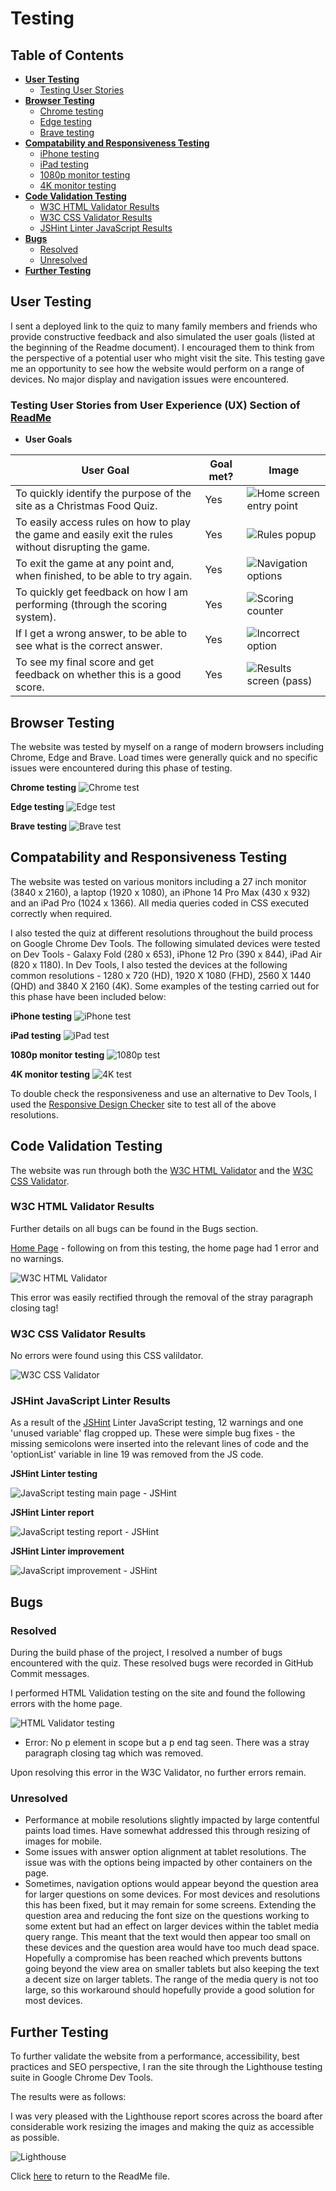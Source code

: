 # __Testing__ #

## Table of Contents

* [**User Testing**](<#user-testing>)
    * [Testing User Stories](<#testing-user-stories>)
* [**Browser Testing**](<#browser-testing>)
    * [Chrome testing](<#chrome-testing>)
    * [Edge testing](<#edge-testing>)
    * [Brave testing](<#brave-testing>)
* [**Compatability and Responsiveness Testing**](<#compatability-responsiveness-testing>)
    * [iPhone testing](<#iPhone-testing>)
    * [iPad testing](<#iPad-testing>)
    * [1080p monitor testing](<#1080p-testing>)
    * [4K monitor testing](<#4K-testing>)
* [**Code Validation Testing**](<#code-validation-testing>)
    * [W3C HTML Validator Results](<#w3c-html-results>)
    * [W3C CSS Validator Results](<#w3c-css-results>)
    * [JSHint Linter JavaScript Results](<#linter-results>)
* [**Bugs**](<#bugs>)
    * [Resolved](<#resolved-bugs>)
    * [Unresolved](<#unresolved-bugs>)
* [**Further Testing**](<#further-testing>)

## User Testing  <a name="user-testing"></a>
I sent a deployed link to the quiz to many family members and friends who provide constructive feedback and also simulated the user goals (listed at the beginning of the Readme document). I encouraged them to think from the perspective of a potential user who might visit the site. This testing gave me an opportunity to see how the website would perform on a range of devices. No major display and navigation issues were encountered.

### Testing User Stories from User Experience (UX) Section of [ReadMe](README.md) <a name="testing-user-stories"></a>

* __User Goals__ <a name="user-goals"></a>

| **User Goal**                                                                                         | **Goal met?**        | **Image**                                                          |
|-------------------------------------------------------------------------------------------------------|----------------------|--------------------------------------------------------------------|
| To quickly identify the purpose of the site as a Christmas Food Quiz.                                 | Yes                  | ![Home screen entry point](assets/ReadMe%20images/home_screen.png) |
| To easily access rules on how to play the game and easily exit the rules without disrupting the game. | Yes                  | ![Rules popup](assets/ReadMe%20images/rules_popup.png)             |
| To exit the game at any point and, when finished, to be able to try again.                            | Yes                  | ![Navigation options](assets/ReadMe%20images/navigation.png)       |
| To quickly get feedback on how I am performing (through the scoring system).                          | Yes                  | ![Scoring counter](assets/ReadMe%20images/scoring.png)             |
| If I get a wrong answer, to be able to see what is the correct answer.                                | Yes                  | ![Incorrect option](assets/ReadMe%20images/incorrect_option.png)   |
| To see my final score and get feedback on whether this is a good score.                               | Yes                  | ![Results screen (pass)](assets/ReadMe%20images/results_pass.png)  |

## Browser Testing <a name="browser-testing"></a>
The website was tested by myself on a range of modern browsers including Chrome, Edge and Brave. Load times were generally quick and no specific issues were encountered during this phase of testing.

**Chrome testing** <a name="chrome-testing"></a>
![Chrome test](assets/Testing%20images/chrome_testing.png)

**Edge testing** <a name="edge-testing"></a>
![Edge test](assets/Testing%20images/edge_testing.png)

**Brave testing** <a name="brave-testing"></a>
![Brave test](assets/Testing%20images/brave_testing.png)

## Compatability and Responsiveness Testing <a name="compatability-responsiveness-testing"></a>
The website was tested on various monitors including a 27 inch monitor (3840 x 2160), a laptop (1920 x 1080), an iPhone 14 Pro Max (430 x 932) and an iPad Pro (1024 x 1366). All media queries coded in CSS executed correctly when required.

I also tested the quiz at different resolutions throughout the build process on Google Chrome Dev Tools. The following simulated devices were tested on Dev Tools - Galaxy Fold (280 x 653), iPhone 12 Pro (390 x 844), iPad Air (820 x 1180). In Dev Tools, I also tested the devices at the following common resolutions - 1280 x 720 (HD), 1920 X 1080 (FHD), 2560 X 1440 (QHD) and 3840 X 2160 (4K). Some examples of the testing carried out for this phase have been included below:

**iPhone testing** <a name="iPhone-testing"></a>
![iPhone test](assets/Testing%20images/iPhone%2014%20Pro%20Max%20test.png)

**iPad testing** <a name="iPad-testing"></a>
![iPad test](assets/Testing%20images/iPad%20Pro%20test.png)

**1080p monitor testing** <a name="1080p-testing"></a>
![1080p test](assets/Testing%20images/1080p%20test.png)

**4K monitor testing** <a name="4K-testing"></a>
![4K test](assets/Testing%20images/4k%20test.png)

To double check the responsiveness and use an alternative to Dev Tools, I used the [Responsive Design Checker](https://www.responsivedesignchecker.com/) site to test all of the above resolutions.

## Code Validation Testing <a name="code-validation-testing"></a>
The website was run through both the [W3C HTML Validator](https://validator.w3.org/) and the [W3C CSS Validator](https://jigsaw.w3.org/css-validator/).

### W3C HTML Validator Results <a name="w3c-html-results"></a>
Further details on all bugs can be found in the Bugs section.

[Home Page](https://nickcmoore.github.io/xmas-food-quiz/) - following on from this testing, the home page had 1 error and no warnings.

![W3C HTML Validator](assets/Testing%20images/W3C_HTML.png)

This error was easily rectified through the removal of the stray paragraph closing tag!

### W3C CSS Validator Results <a name="w3c-css-results"></a>
No errors were found using this CSS valildator.

![W3C CSS Validator](assets/Testing%20images/W3C_CSS.png)

### JSHint JavaScript Linter Results <a name="linter-results"></a>
As a result of the [JSHint](https://jshint.com/) Linter JavaScript testing, 12 warnings and one 'unused variable' flag cropped up. These were simple bug fixes - the missing semicolons were inserted into the relevant lines of code and the 'optionList' variable in line 19 was removed from the JS code.

**JSHint Linter testing**

![JavaScript testing main page - JSHint](assets/Testing%20images/jshint_main.png)

**JSHint Linter report**

![JavaScript testing report - JSHint](assets/Testing%20images/jshint_report.png)

**JSHint Linter improvement**

![JavaScript improvement - JSHint](assets/Testing%20images/linter_improvement.png)

## Bugs <a name="bugs"></a>

### Resolved <a name="resolved-bugs"></a>

During the build phase of the project, I resolved a number of bugs encountered with the quiz. These resolved bugs were recorded in GitHub Commit messages.

I performed HTML Validation testing on the site and found the following errors with the home page.

![HTML Validator testing](assets/Testing%20images/W3C_HTML.png)

* Error: No p element in scope but a p end tag seen. There was a stray paragraph closing tag which was removed.

Upon resolving this error in the W3C Validator, no further errors remain.

### Unresolved <a name="unresolved-bugs"></a>

* Performance at mobile resolutions slightly impacted by large contentful paints load times. Have somewhat addressed this through resizing of images for mobile.
* Some issues with answer option alignment at tablet resolutions. The issue was with the options being impacted by other containers on the page.
* Sometimes, navigation options would appear beyond the question area for larger questions on some devices. For most devices and resolutions this has been fixed, but it may remain for some screens. Extending the question area and reducing the font size on the questions working to some extent but had an effect on larger devices within the tablet media query range. This meant that the text would then appear too small on these devices and the question area would have too much dead space. Hopefully a compromise has been reached which prevents buttons going beyond the view area on smaller tablets but also keeping the text a decent size on larger tablets. The range of the media query is not too large, so this workaround should hopefully provide a good solution for most devices.

## Further Testing <a name="further-testing"></a>

To further validate the website from a performance, accessibility, best practices and SEO perspective, I ran the site through the Lighthouse testing suite in Google Chrome Dev Tools.

The results were as follows:

I was very pleased with the Lighthouse report scores across the board after considerable work resizing the images and making the quiz as accessible as possible.

![Lighthouse](assets/Testing%20images/lighthouse_desktop.png)

Click [here](README.md) to return to the ReadMe file.